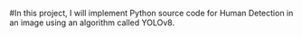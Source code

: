 #In this project, I will implement Python source code for Human Detection in an image using an algorithm called YOLOv8.
